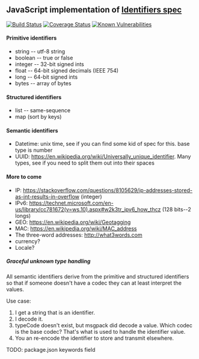 ## JavaScript implementation of [Identifiers spec](https://github.com/Identifiers/spec)

[![Build Status](https://travis-ci.org/Identifiers/identifiers-js.svg?branch=master)](https://travis-ci.org/Identifiers/identifiers-js)
[![Coverage Status](https://coveralls.io/repos/github/Identifiers/identifiers-js/badge.svg?branch=master)](https://coveralls.io/github/Identifiers/identifiers-js?branch=master)
[![Known Vulnerabilities](https://snyk.io/test/github/identifiers/identifiers-js/badge.svg?targetFile=package.json)](https://snyk.io/test/github/identifiers/identifiers-js?targetFile=package.json)

#### Primitive identifiers
* string -- utf-8 string
* boolean -- true or false
* integer -- 32-bit signed ints
* float -- 64-bit signed decimals (IEEE 754)
* long -- 64-bit signed ints
* bytes -- array of bytes

#### Structured identifiers
* list -- same-sequence
* map (sort by keys)

#### Semantic identifiers
* Datetime: unix time, see if you can find some kid of spec for this. base type is number
* UUID: https://en.wikipedia.org/wiki/Universally_unique_identifier. Many types, see if you need to split them out into their spaces

#### More to come
* IP: https://stackoverflow.com/questions/8105629/ip-addresses-stored-as-int-results-in-overflow (integer)
* IPv6: https://technet.microsoft.com/en-us/library/cc781672(v=ws.10).aspx#w2k3tr_ipv6_how_thcz (128 bits--2 longs)
* GEO: https://en.wikipedia.org/wiki/Geotagging
* MAC: https://en.wikipedia.org/wiki/MAC_address
* The three-word addresses: http://what3words.com
* currency?
* Locale?

##### Graceful unknown type handling
All semantic identifiers derive from the primitive and structured identifiers so that if someone doesn't have a codec they
can at least interpret the values.

Use case:
1. I get a string that is an identifier.
2. I decode it.
3. typeCode doesn't exist, but msgpack did decode a value. Which codec is the base codec? That's what is used to handle the identifier value.
4. You an re-encode the identifier to store and transmit elsewhere.


TODO: package.json keywords field